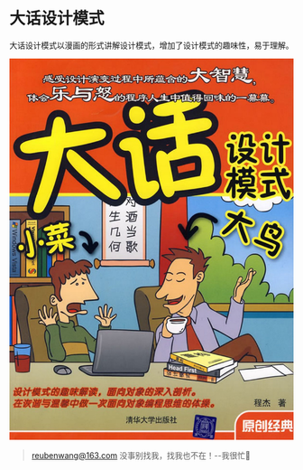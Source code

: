 # 大话设计模式
大话设计模式以漫画的形式讲解设计模式，增加了设计模式的趣味性，易于理解。

<div align="center">  

<img src="https://github.com/luobotiantang/InterviewSurprise/blob/master/img/DaHuaDesign.jpg"/> 

</div>


> reubenwang@163.com
> 没事别找我，找我也不在！--我很忙🦆